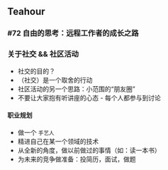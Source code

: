 ## Teahour

### \#72 自由的思考：远程工作者的成长之路

### 关于社交 && 社区活动

* 社交的目的？
* （社交）是一个取舍的行动
* 社区活动的另一个思路：小范围的“朋友圈”
* 不要让大家抱有听讲座的心态 - 每个人都参与到讨论

#### 职业规划

* 做一个 `手艺人`
* 精进自己在某一个领域的技术
* 从全新的角度，做以前做过的事情（如：读一本书）
* 为未来的竞争做准备：投简历，面试，做题
